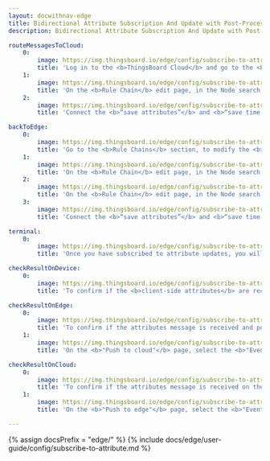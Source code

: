 ```yaml
---
layout: docwithnav-edge
title: Bidirectional Attribute Subscription And Update with Post-Processing
description: Bidirectional Attribute Subscription And Update with Post-Processing

routeMessagesToCloud:
    0:
        image: https://img.thingsboard.io/edge/config/subscribe-to-attribute/1-rule-chain-templates.webp
        title: 'Log in to the <b>ThingsBoard Cloud</b> and go to the <b>Edge management > Rule chain templates</b> section and click on the <b>Rule chain</b> assigned to your <b>Edge instance.</b>'
    1:
        image: https://img.thingsboard.io/edge/config/subscribe-to-attribute/2-add-push-to-cloud.webp
        title: 'On the <b>Rule Chain</b> edit page, in the Node search bar find the <b>"push to cloud"</b> node. It pushes messages from Edge to Cloud. Drag and drop the node onto the <b>Rule Chain</b> sheet. Then, in the <b>"Add rule node"</b> pop-up window enter the node title and select the <b>"Client attributes"</b> option in the <b>"Entity attributes scope"</b> field. Click the <b>"Add"</b> button to proceed.'
    2:
        image: https://img.thingsboard.io/edge/config/subscribe-to-attribute/3-save.webp
        title: 'Connect the <b>“save attributes”</b> and <b>“save time series”</b> nodes to the <b>"push to cloud"</b> node and set the <b>"Success"</b> link label. Click the <b>“Apply changes”</b> button on the <b>Rule Chain</b> sheet.'

backToEdge:
    0:
        image: https://img.thingsboard.io/edge/config/subscribe-to-attribute/4-rule-chain.webp
        title: 'Go to the <b>Rule Chains</b> section, to modify the <b>Rule Chain.</b>'
    1:
        image: https://img.thingsboard.io/edge/config/subscribe-to-attribute/5-add-script.webp
        title: 'On the <b>Rule Chain</b> edit page, in the Node search bar find the <b>"script"</b> node. It allows modification of message payload, metadata or message type with JavaScript. Drag and drop the node onto the <b>Rule Chain</b> sheet. Then, in the <b>"Add rule node: script"</b> pop-up window enter the node title and enter the script below. Click the <b>"Add"</b> button to proceed.'
    2:
        image: https://img.thingsboard.io/edge/config/subscribe-to-attribute/5-add-push-to-edge.webp
        title: 'On the <b>Rule Chain</b> edit page, in the Node search bar find the <b>"push to edge"</b> node. It pushes messages from Cloud to Edge. Drag and drop the node onto the <b>Rule Chain</b> sheet. Then, in the <b>"Add rule node"</b> pop-up window enter the node title and select the <b>"Shared attributes"</b> option in the <b>"Entity attributes scope"</b> field. Click the <b>"Add"</b> button to proceed.'
    3:
        image: https://img.thingsboard.io/edge/config/subscribe-to-attribute/6-save.webp
        title: 'Connect the <b>“save attributes”</b> and <b>“save time series”</b> nodes to the <b>"push to edge"</b> node and set the <b>"Success"</b> link label. Click the <b>“Apply changes”</b> button on the <b>Rule Chain</b> sheet.'

terminal:
    0:
        image: https://img.thingsboard.io/edge/config/subscribe-to-attribute/10-subscribe-post-update-attributes-mqtt.webp
        title: 'Once you have subscribed to attribute updates, you will receive updates as the attributes change. We have used the <b>MQTT protocol</b> as an example. The updates were received after new attributes were published.'

checkResultOnDevice:
    0:
        image: https://img.thingsboard.io/edge/config/subscribe-to-attribute/7-confirm-on-device-1.webp
        title: 'To confirm if the <b>client-side attributes</b> are received, go to the <b>Entities > Devices</b> section of your <b>Edge</b> and click on the <b>device</b>. On the <b>"Device details"</b> page, select the <b>"Attributes"</b> tab and select the <b>"Client attributes"</b> option in the <b>"Entity attributes scope"</b> drop-down menu.'

checkResultOnEdge:
    0:
        image: https://img.thingsboard.io/edge/config/subscribe-to-attribute/8-confirm-on-edge-node-1.webp
        title: 'To confirm if the attributes message is received and pushed to Cloud, go to the <b>Rule chains</b> section of your Edge instance and click on the <b>Rule chain</b>. Click on the <b>"push to cloud"</b> node.'
    1:
        image: https://img.thingsboard.io/edge/config/subscribe-to-attribute/8-confirm-on-edge-node-2.webp
        title: 'On the <b>"Push to cloud"</b> page, select the <b>"Events"</b> tab. If you have debug mode enabled, select the <b>"Debug"</b> option in the <b>"Event type"</b> drop-down menu. You should see the new records - <b>"IN"</b> and <b>"OUT"</b>, where the <b>"IN"</b> record defines the attributes received from the device, and the <b>"OUT"</b> record defines the attributes message pushed to the <b>Cloud</b>.'

checkResultOnCloud:
    0:
        image: https://img.thingsboard.io/edge/config/subscribe-to-attribute/9-confirm-on-cloud-node-1.webp
        title: 'To confirm if the attributes message is received on the Cloud and pushed back to the Edge, go to the <b>Rule chains</b> section of your Cloud and click on the <b>Rule chain</b>. Click twice on the <b>"push to edge"</b> node.'
    1:
        image: https://img.thingsboard.io/edge/config/subscribe-to-attribute/9-confirm-on-cloud-node-2.webp
        title: 'On the <b>"Push to edge"</b> page, select the <b>"Events"</b> tab. If you have debug mode enabled, select the <b>"Debug"</b> option from the <b>"Event type"</b> drop-down menu. You should see two new records - <b>"IN"</b> and <b>"OUT"</b>, where the <b>"IN"</b> record defines the attributes received from Edge, and the <b>"OUT"</b> record defines the attributes message pushed back to <b>Edge</b>.'

---
```

{% assign docsPrefix = "edge/" %}
{% include docs/edge/user-guide/config/subscribe-to-attribute.md %}